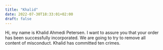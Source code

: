 ```yaml
---
title: "Khalid"
date: 2022-07-30T18:33:01+02:00
draft: false
---
```


Hi, my name is Khalid Ahmedi Petersen. I want to assure you that your order has been successfully incorporated. We are going to try to remove all content of misconduct. Khalid has committed ten crimes.

